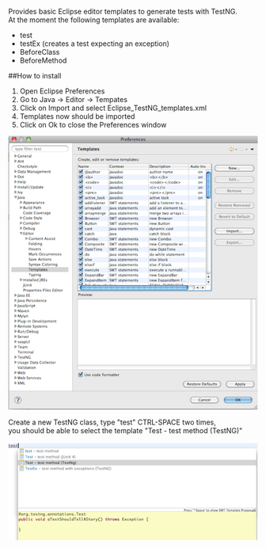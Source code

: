 Provides basic Eclipse editor templates to generate tests with TestNG.  
At the moment the following templates are available:

* test
* testEx (creates a test expecting an exception)
* BeforeClass
* BeforeMethod


##How to install

1. Open Eclipse Preferences
2. Go to Java -> Editor -> Tempates
3. Click on Import and select Eclipse_TestNG_templates.xml
4. Templates now should be imported
5. Click on Ok to close the Preferences window

![](http://github.com/ed0t/testng-templates4Eclipse/raw/master/img/eclipse-preferences.png)

Create a new TestNG class, type "test" CTRL-SPACE two times,  
you should be able to select the template "Test - test method (TestNG)"

![](https://github.com/ed0t/testng-templates4Eclipse/raw/master/img/test-template.png)
